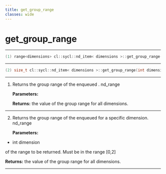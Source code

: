 ```yaml
---
title: get_group_range
classes: wide
---
```

# get_group_range

---

```cpp
(1) range<dimensions> cl::sycl::nd_item< dimensions >::get_group_range() const
```

---

```cpp
(2) size_t cl::sycl::nd_item< dimensions >::get_group_range(int dimension) const
```

---

1. Returns the group range of the enqueued . nd_range

   **Parameters:**

   **Returns:** the value of the group range for all dimensions. 

---

2. Returns the group range of the enqueued  for a specific dimension. nd_range

   **Parameters:**

  * int dimension

   of the range to be returned. Must be in the range [0,2] 

   **Returns:** the value of the group range for all dimensions. 

---

